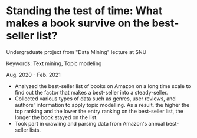 # Standing the test of time: What makes a book survive on the best-seller list?

Undergraduate project from "Data Mining" lecture at SNU

Keywords: Text mining, Topic modeling

Aug. 2020 - Feb. 2021

- Analyzed the best-seller list of books on Amazon on a long time scale to find out the factor that makes a best-seller into a steady-seller.
- Collected various types of data such as genres, user reviews, and authors' information to apply topic modelling. As a result, the higher the top ranking and the lower the entry ranking on the best-seller list, the longer the book stayed on the list.
- Took part in crawling and parsing data from Amazon's annual best-seller lists.
